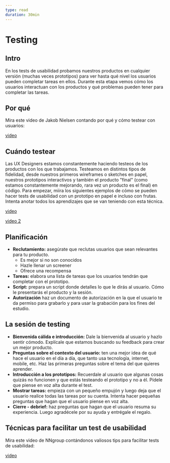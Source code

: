 ```yaml
---
type: read
duration: 30min
---
```


# Testing

## Intro

En los tests de usabilidad probamos nuestros productos en cualquier versión
(muchas veces prototipos) para ver hasta qué nivel los usuarios pueden completar
tareas en ellos. Durante esta etapa vemos cómo los usuarios interactuan con los
productos y qué problemas pueden tener para completar las tareas.

## Por qué

Mira este video de Jakob Nielsen contando por qué y cómo testear con usuarios:

[video](https://youtu.be/v8JJrDvQDF4)

## Cuándo testear

Las UX Designers estamos constantemente haciendo testeos de los productos con
los que trabajamos. Testeamos en distintos tipos de fidelidad, desde nuestros
primeros wireframes o sketches en papel, nuestros prototipos interactivos y
también el producto "final" (como estamos constantemente mejorando, rara vez
un producto es el final) en código. Para empezar, miira los siguientes ejemplos
de cómo se pueden hacer tests de usabilidad con un prototipo en papel e incluso
con frutas. Intenta anotar todos los aprendizajes que se van teniendo con esta
técnica.

[video](https://youtu.be/9wQkLthhHKA)

[video 2](https://youtu.be/3Qg80qTfzgU)

## Planificación

- **Reclutamiento:** asegúrate que reclutas usuarios que sean relevantes
  para tu producto.
  * Es mejor si no son conocidos
  * Hazle llenar un screener
  * Ofrece una recompensa
- **Tareas:** elabora una lista de tareas que los usuarios tendrán que completar
  con el prototipo.
- **Script:** prepara un script donde detalles lo que le dirás al usuario. Cómo
  le presentarás el producto y la sesión.
- **Autorización** haz un documento de autorización en la que el usuario te da
  permiso para grabarlo y para usar la grabación para los fines del estudio.

## La sesión de testing

- **Bienvenida cálida e introducción:** Dale la bienvenida al usuario y hazlo
  sentir cómodo. Explícale que estamos buscando su feedback para crear un mejor
  producto.
- **Preguntas sobre el contexto del usuario:** ten una mejor idea de qué hace el
  usuario en el día a día, que tanto usa tecnología, internet, mobile, etc. Haz
  las primeras preguntas sobre el tema del que quieres aprender.
- **Introducción a los prototipos:** Recuerdale al usuario que algunas cosas
  quizás no funcionen y que estás testeando el prototipo y no a él. Pídele que
  piense en voz alta durante el test.
- **Mostrar tareas:** empieza con un pequeño empujón y luego deja que el usuario
  realice todas las tareas por su cuenta. Intenta hacer pequeñas preguntas que
  hagan que el usuario piense en voz alta.
- **Cierre - debrief:** haz preguntas que hagan que el usuario resuma su
  experiencia. Luego agradécele por su ayuda y entrégale el regalo.

## Técnicas para facilitar un test de usabilidad

Mira este video de NNgroup contándonos valiosos tips para facilitar tests de
usabilidad:

[video](https://youtu.be/V-An4Jfplew)
